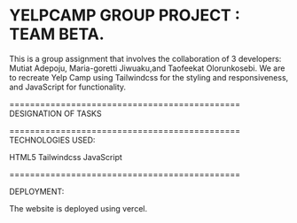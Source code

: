 YELPCAMP GROUP PROJECT : TEAM BETA.
==============================================
This is a group assignment that involves the collaboration of 3 developers: Mutiat Adepoju, Maria-goretti Jiwuaku,and Taofeekat Olorunkosebi. We are to recreate Yelp Camp using Tailwindcss for the styling and responsiveness, and JavaScript for functionality.

=============================================
DESIGNATION OF TASKS

 
=============================================
TECHNOLOGIES USED:

HTML5 Tailwindcss JavaScript

=============================================

DEPLOYMENT:

The website is deployed using vercel. 